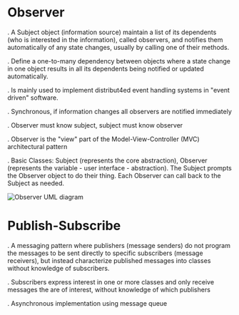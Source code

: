 # Observer

. A Subject object (information source)  maintain a list of its dependents (who is interested in the information), called observers, and notifies them automatically of any state changes, usually by calling one of their methods.

. Define a one-to-many dependency between objects where a state change in one object results in all its dependents being notified or updated automatically.

. Is mainly used to implement distribut4ed event handling systems in "event driven" software.

. Synchronous, if information changes all observers are notified immediately

. Observer must know subject, subject must know observer

. Observer is the "view" part of the Model-View-Controller (MVC) architectural pattern

. Basic Classes: Subject (represents the core abstraction), Observer (represents the variable - user interface - abstraction). The Subject prompts the Observer object to do their thing. Each Observer can call back to the Subject as needed.  

![Observer UML diagram](Observer/BehavioralPatterns-Observer.drawio.png)

# Publish-Subscribe 

. A messaging pattern where publishers (message senders) do not program the messages to be sent directly to specific subscribers (message receivers), but instead characterize published messages into classes without knowledge of subscribers.

. Subscribers express interest in one or more classes and only receive messages the are of interest, without knowledge of which publishers

. Asynchronous implementation using message queue 
